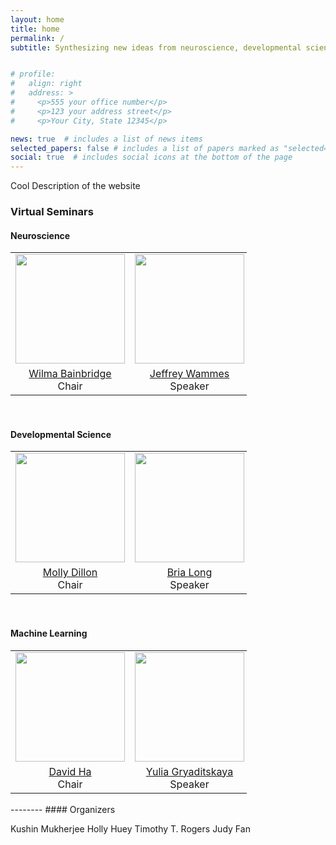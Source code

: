 ```yaml
---
layout: home
title: home
permalink: /
subtitle: Synthesizing new ideas from neuroscience, developmental science, and machine learning to better undertand graphical production and comprehension.


# profile:
#   align: right
#   address: >
#     <p>555 your office number</p>
#     <p>123 your address street</p>
#     <p>Your City, State 12345</p>

news: true  # includes a list of news items
selected_papers: false # includes a list of papers marked as "selected={true}"
social: true  # includes social icons at the bottom of the page
---
```

Cool Description of the website




### Virtual Seminars


#### Neuroscience


<table style="width:75%;border-bottom: 1px solid white;">
   <tr>
    <td style="text-align:center"><img src="https://brainbridgelab.uchicago.edu/files/2019/04/bainbridgeheadshot-7.jpg" height="175"></td>
    <td style="text-align:center"><img src="https://pbs.twimg.com/profile_images/1177249919209369601/Othm4KHn_400x400.jpg" height="175"></td>
    <td style="text-align:center"><img src="http://www.mrc-cbu.cam.ac.uk/wp-content/uploads/formidable/matt.lambon-ralph.png" height="175"></td>
  </tr> 
  <tr>
    <td style="text-align:center"><a href="https://brainbridgelab.uchicago.edu/people/">Wilma Bainbridge</a> <br>Chair </td>
    <td style="text-align:center"><a href="https://www.thelamplab.ca/lab-members">Jeffrey Wammes</a> <br> Speaker</td>
    <td style="text-align:center"><a href="http://www.mrc-cbu.cam.ac.uk/people/Matt.Lambon-Ralph/">Matt Lambon-Ralph</a> <br> Speaker </td>
 </tr>
</table>

<br/>

#### Developmental Science

<table style="width:75%;border-bottom: 1px solid white;">
     <tr>
    <td style="text-align:center"><img src="https://as.nyu.edu/content/dam/nyu-as/faculty/images/MoiraDillon.jpg" height="175"></td>
    <td style="text-align:center"><img src="https://static.wixstatic.com/media/a22a3d_df9ff86d4dff4b428e08f450332aa4f2~mv2_d_2336_2827_s_2.jpg/v1/crop/x_134,y_164,w_2110,h_2107/fill/w_205,h_205,al_c,q_80,usm_0.66_1.00_0.01,enc_auto/profile2.jpg" height="175"></td>
    <td style="text-align:center"><img src="https://images.squarespace-cdn.com/content/v1/56acc1138a65e2a286012c54/1485101818909-591YAC62MS6FYIC7K447/image-asset.jpeg" height="175"></td>
  </tr> 
  <tr>
    <td style="text-align:center"><a href="https://as.nyu.edu/content/nyu-as/as/faculty/Moira-Dillon.html">Molly Dillon</a> <br>Chair </td>
    <td style="text-align:center"><a href="https://www.brialong.com/">Bria Long</a> <br> Speaker</td>
    <td style="text-align:center"><a href="https://people.coe.uga.edu/logan-fiorella/">Logan Fiorella</a> <br> Speaker </td>
 </tr>
</table>

<br/>

#### Machine Learning

<table style="width:75%;border-bottom: 1px solid white;">
     <tr>
    <td style="text-align:center"><img src="http://eyeofestival.com/wp-content/uploads/2017/12/DavidHa.png" height="175"></td>
    <td style="text-align:center"><img src="https://pbs.twimg.com/profile_images/1466376522391035908/kD7ov90A_400x400.jpg" height="175"></td>
    <td style="text-align:center"><img src="https://web.mit.edu/zyzzyva/www/images/CathyWong_profile.png" height="175"></td>
  </tr> 
  <tr>
    <td style="text-align:center"><a href="https://research.google/people/105004/">David Ha</a> <br>Chair </td>
    <td style="text-align:center"><a href="https://yulia.gryaditskaya.com/">Yulia Gryaditskaya</a> <br> Speaker</td>
    <td style="text-align:center"><a href="https://web.mit.edu/zyzzyva/www/academic.html">Cathy Wong</a> <br> Speaker </td>
 </tr>
</table>
-------- 
#### Organizers

Kushin Mukherjee
Holly Huey
Timothy T. Rogers
Judy Fan






